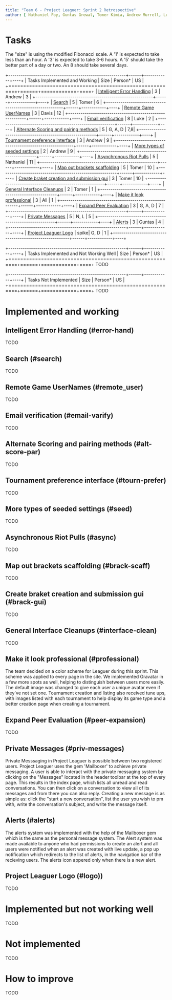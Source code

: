 ```yaml
---
title: "Team 6 - Project Leaguer: Sprint 2 Retrospective"
author: [ Nathaniel Foy, Guntas Grewal, Tomer Kimia, Andrew Murrell, Luke Shumaker, Davis Webb ]
---
```


# Tasks

The "size" is using the modified Fibonacci scale.  A '1' is expected
to take less than an hour.  A '3' is expected to take 3-6 hours.  A
'5' should take the better part of a day or two.  An 8 should take
several days.

+---------------------------------------------------------+------+------------+----+
| Tasks Implemented and Working                           | Size | Person\*   | US |
+=========================================================+======+============+====+
| [Intelligent Error Handling](#error-hand)               |   3  | Andrew     | 3  |
+---------------------------------------------------------+------+------------+----+
| [Search](#search)                                       |   5  | Tomer      | 6  |
+---------------------------------------------------------+------+------------+----+
| [Remote Game UserNames](#remote_user)                   |   3  | Davis      | 12 |
+---------------------------------------------------------+------+------------+----+
| [Email verification](#email-varify)                     |   8  | Luke       | 2  |
+---------------------------------------------------------+------+------------+----+
| [Alternate Scoring and pairing methods](#alt-score-par) |   5  | G, A, D    | 7,8|
+---------------------------------------------------------+------+------------+----+
| [Tournament preference interface](#tourn-prefer)        |   3  | Andrew     | 9  |
+---------------------------------------------------------+------+------------+----+
| [More types of seeded settings](#seed)                  |   2  | Andrew     | 9  |
+---------------------------------------------------------+------+------------+----+
| [Asynchronous Riot Pulls](#async)                       |   5  | Nathaniel  | 11 |
+---------------------------------------------------------+------+------------+----+
| [Map out brackets scaffolding](#brack-scaff)            |   5  | Tomer      | 10 |
+---------------------------------------------------------+------+------------+----+
| [Create braket creation and submission gui](#brack-gui) |   3  | Tomer      | 10 |
+---------------------------------------------------------+------+------------+----+
| [General Interface Cleanups](#interface-clean)         |   2  | Tomer      | 1  |
+---------------------------------------------------------+------+------------+----+
| [Make it look professional](#professional)              |   3  | All        | 1  |
+---------------------------------------------------------+------+------------+----+
| [Expand Peer Evaluation](#peer-expansion)               |   3  | G, A, D    | 7  |
+---------------------------------------------------------+------+------------+----+
| [Private Messages](#priv-messages)                      |   5  | N, L       | 5  |
+---------------------------------------------------------+------+------------+----+
| [Alerts](#alerts)                                       |   3  | Guntas     | 4  |
+---------------------------------------------------------+------+------------+----+
| [Project Leaguer Logo](#logo)                           | spike| G, D       | 1  |
+---------------------------------------------------------+------+------------+----+




+---------------------------------------------------------+------+------------+----+
| Tasks Implemented and Not Working Well                  | Size | Person\*   | US |
+=========================================================+======+============+====+
TODO




+---------------------------------------------------------+------+------------+----+
| Tasks Not Implemented                                   | Size | Person\*   | US |
+=========================================================+======+============+====+
TODO




# Implemented and working

## Intelligent Error Handling (#error-hand)

TODO

## Search (#search)

TODO

## Remote Game UserNames (#remote_user)

TODO

## Email verification (#email-varify)

TODO

## Alternate Scoring and pairing methods (#alt-score-par)

TODO

## Tournament preference interface (#tourn-prefer)

TODO

## More types of seeded settings (#seed)

TODO

## Asynchronous Riot Pulls (#async)

TODO

## Map out brackets scaffolding (#brack-scaff)

TODO

## Create braket creation and submission gui (#brack-gui)

TODO

## General Interface Cleanups (#interface-clean)

TODO

## Make it look professional (#professional)

The team decided on a color scheme for Leaguer during this sprint. This scheme
was applied to every page in the site. We implemented Gravatar in a few more
spots as well, helping to distinguish between users more easily. The default
image was changed to give each user a unique avatar even if they've not set one.
Tournament creation and listing also received tune ups, with images listed with
each tournament to help display its game type and a better creation page when
creating a tournament.

## Expand Peer Evaluation (#peer-expansion)

TODO

## Private Messages (#priv-messages)

Private Messsaging in Project Leaguer is possible between two registered users.
Project Leaguer uses the gem 'Mailboxer' to achieve private messaging. A user
is able to interact with the private messaging system by clicking on the "Messages"
located in the header toolbar at the top of every page. This results in the index
page, which lists all unread and read conversations. You can then click on a 
conversation to view all of its messages and from there you can also reply.
Creating a new message is as simple as: click the "start a new conversation",
list the user you wish to pm with, write the conversation's subject, and write
the message itself.

## Alerts (#alerts)

The alerts system was implemented with the help of the Mailboxer gem which 
is the same as the personal message system. The Alert system was made available to anyone
who had permissions to create an alert and all users were notified when an alert
was created with live update, a pop up notification which redirects to the list of alerts,
in the navigation bar of the recieving users. The alerts icon appered only when there is a 
new alert. 

## Project Leaguer Logo (#logo))

TODO



# Implemented but not working well

TODO



# Not implemented

TODO



# How to improve

TODO
